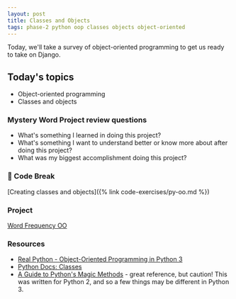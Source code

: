 ```yaml
---
layout: post
title: Classes and Objects
tags: phase-2 python oop classes objects object-oriented
---
```


Today, we'll take a survey of object-oriented programming to get us ready to take on Django.

## Today's topics

- Object-oriented programming
- Classes and objects

### Mystery Word Project review questions

- What's something I learned in doing this project?
- What's something I want to understand better or know more about after doing this project?
- What was my biggest accomplishment doing this project?

### 🐍 Code Break

[Creating classes and objects]({% link code-exercises/py-oo.md %})

### Project

[Word Frequency OO](https://classroom.github.com/a/AmlOvDDk)

### Resources

- [Real Python - Object-Oriented Programming in Python 3](https://realpython.com/python3-object-oriented-programming/)
- [Python Docs: Classes](https://docs.python.org/3/tutorial/classes.html)
- [A Guide to Python's Magic Methods](https://rszalski.github.io/magicmethods/) - great reference, but caution! This was written for Python 2, and so a few things may be different in Python 3.
